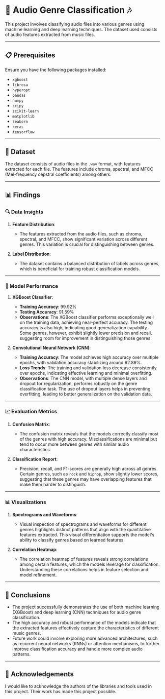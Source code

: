 # 🎵 Audio Genre Classification 🎶

This project involves classifying audio files into various genres using machine learning and deep learning techniques. The dataset used consists of audio features extracted from music files.

---

## 📋 Prerequisites

Ensure you have the following packages installed:
- `xgboost`
- `librosa`
- `hyperopt`
- `pandas`
- `numpy`
- `scipy`
- `scikit-learn`
- `matplotlib`
- `seaborn`
- `keras`
- `tensorflow`

---

## 📂 Dataset

The dataset consists of audio files in the `.wav` format, with features extracted for each file. The features include chroma, spectral, and MFCC (Mel-frequency cepstral coefficients) among others.

---

## 📊 Findings

### 🔍 Data Insights

1. **Feature Distribution**:
    - The features extracted from the audio files, such as chroma, spectral, and MFCC, show significant variation across different genres. This variation is crucial for distinguishing between genres.

2. **Label Distribution**:
    - The dataset contains a balanced distribution of labels across genres, which is beneficial for training robust classification models.

---

### 🚀 Model Performance

1. **XGBoost Classifier**:
    - **Training Accuracy**: 99.92%
    - **Testing Accuracy**: 91.59%
    - **Observations**: The XGBoost classifier performs exceptionally well on the training data, achieving near-perfect accuracy. The testing accuracy is also high, indicating good generalization capability. Some genres, however, exhibit slightly lower precision and recall, suggesting room for improvement in distinguishing those genres.

2. **Convolutional Neural Network (CNN)**:
    - **Training Accuracy**: The model achieves high accuracy over multiple epochs, with validation accuracy stabilizing around 92.89%.
    - **Loss Trends**: The training and validation loss decrease consistently over epochs, indicating effective learning and minimal overfitting.
    - **Observations**: The CNN model, with multiple dense layers and dropout for regularization, performs robustly on the genre classification task. The use of dropout layers helps in preventing overfitting, leading to better generalization on the validation data.

---

### 📈 Evaluation Metrics

1. **Confusion Matrix**:
    - The confusion matrix reveals that the models correctly classify most of the genres with high accuracy. Misclassifications are minimal but tend to occur more between genres with similar audio characteristics.

2. **Classification Report**:
    - Precision, recall, and F1-scores are generally high across all genres. Certain genres, such as `rock` and `hiphop`, show slightly lower scores, suggesting that these genres may have overlapping features that make them harder to distinguish.

---

### 📊 Visualizations

1. **Spectrograms and Waveforms**:
    - Visual inspection of spectrograms and waveforms for different genres highlights distinct patterns that align with the quantitative features extracted. This visual differentiation supports the model's ability to classify genres based on learned features.

2. **Correlation Heatmap**:
    - The correlation heatmap of features reveals strong correlations among certain features, which the models leverage for classification. Understanding these correlations helps in feature selection and model refinement.

---

## 📌 Conclusions

- The project successfully demonstrates the use of both machine learning (XGBoost) and deep learning (CNN) techniques for audio genre classification.
- The high accuracy and robust performance of the models indicate that the extracted features effectively capture the characteristics of different music genres.
- Future work could involve exploring more advanced architectures, such as recurrent neural networks (RNNs) or attention mechanisms, to further improve classification accuracy and handle more complex audio patterns.

---

## 💬 Acknowledgements

I would like to acknowledge the authors of the libraries and tools used in this project. Their work has made this project possible.
